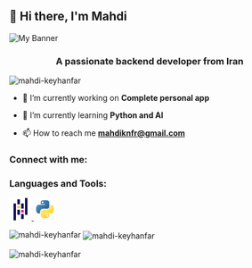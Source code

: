 ## 👋 Hi there, I'm Mahdi
![My Banner](https://private-user-images.githubusercontent.com/74038190/371756373-fddcdbcd-5ea2-4416-9f59-ca7fd9394aca.gif)


<h3 align="center">A passionate backend developer from Iran</h3>

<p align="left"> <img src="https://komarev.com/ghpvc/?username=mahdi-keyhanfar&label=Profile%20views&color=0e75b6&style=flat" alt="mahdi-keyhanfar" /> </p>

- 🔭 I’m currently working on **Complete personal app**

- 🌱 I’m currently learning **Python and AI**

- 📫 How to reach me **mahdiknfr@gmail.com**

<h3 align="left">Connect with me:</h3>
<p align="left">
</p>

<h3 align="left">Languages and Tools:</h3>
<p align="left"> <a href="https://pandas.pydata.org/" target="_blank" rel="noreferrer"> <img src="https://raw.githubusercontent.com/devicons/devicon/2ae2a900d2f041da66e950e4d48052658d850630/icons/pandas/pandas-original.svg" alt="pandas" width="40" height="40"/> </a> <a href="https://www.python.org" target="_blank" rel="noreferrer"> <img src="https://raw.githubusercontent.com/devicons/devicon/master/icons/python/python-original.svg" alt="python" width="40" height="40"/> </a> </p>

<p><img align="left" src="https://github-readme-stats.vercel.app/api/top-langs?username=mahdi-keyhanfar&show_icons=true&locale=en&layout=compact" alt="mahdi-keyhanfar" /></p>

<p>&nbsp;<img align="center" src="https://github-readme-stats.vercel.app/api?username=mahdi-keyhanfar&show_icons=true&locale=en" alt="mahdi-keyhanfar" /></p>

<p><img align="center" src="https://github-readme-streak-stats.herokuapp.com/?user=mahdi-keyhanfar&" alt="mahdi-keyhanfar" /></p>
